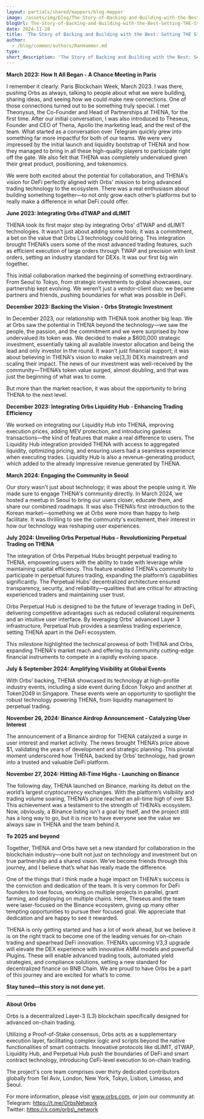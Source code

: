 ```yaml
---
layout: partials/shared/mappers/blog-mapper
image: /assets/img/blog/The-Story-of-Backing-and-Building-with-the-Best-Setting-THE-Standard-for-DeFi-Collaboration/orbs-x-thena.jpg
blogUrl: The-Story-of-Backing-and-Building-with-the-Best-Setting-THE-Standard-for-DeFi-Collaboration
date: 2024-11-28
title: 'The Story of Backing and Building with the Best: Setting THE Standard for DeFi Collaboration'
author:
  - /blog/common/authors/RanHammer.md
type:
short_description: 'The Story of Backing and Building with the Best: Setting THE Standard for DeFi Collaboration'
---
```


**March 2023: How It All Began \- A Chance Meeting in Paris**

I remember it clearly: Paris Blockchain Week, March 2023\. I was there, pushing Orbs as always, talking to people about what we were building, sharing ideas, and seeing how we could make new connections. One of those connections turned out to be something truly special. I met Theonysus, the Co-Founder and Head of Partnerships at THENA, for the first time. After our initial conversation, I was also introduced to Theseus, Founder and CEO of Thena, Apollo the marketing lead, and the rest of the team. What started as a conversation over Telegram quickly grew into something far more impactful for both of our teams. We were very impressed by the initial launch and liquidity bootstrap of THENA and how they managed to bring in all these high-quality players to participate right off the gate. We also felt that THENA was completely undervalued given their great product, positioning, and tokenomics.

We were both excited about the potential for collaboration, and THENA's vision for DeFi perfectly aligned with Orbs' mission to bring advanced trading technology to the ecosystem. There was a real enthusiasm about building something together—to not only grow each other’s platforms but to really make a difference in what DeFi could offer.

**June 2023: Integrating Orbs dTWAP and dLIMIT**

THENA took its first major step by integrating Orbs' dTWAP and dLIMIT technologies. It wasn't just about adding some tools; it was a commitment, a bet on the value that Orbs L3 technology could bring. This integration brought THENA’s users some of the most advanced trading features, such as efficient execution of large orders through TWAP and precision with limit orders, setting an industry standard for DEXs. It was our first big win together.

This initial collaboration marked the beginning of something extraordinary. From Seoul to Tokyo, from strategic investments to global showcases, our partnership kept evolving. We weren’t just a vendor-client duo; we became partners and friends, pushing boundaries for what was possible in DeFi.

**December 2023: Backing the Vision \- Orbs Strategic Investment**

In December 2023, our relationship with THENA took another big leap. We at Orbs saw the potential in THENA beyond the technology—we saw the people, the passion, and the commitment and we were surprised by how undervalued its token was. We decided to make a $600,000 strategic investment, essentially taking all available investor allocation and being the lead and only investor in the round. It wasn’t just financial support; it was about believing in THENA's vision to make ve(3,3) DEXs mainstream and scaling their impact. The news of our investment was well-received by the community—THENA’s token value surged, almost doubling, and that was just the beginning of what was to come.

But more than the market reaction, it was about the opportunity to bring THENA to the next level. 

**December 2023: Integrating Orbs Liquidity Hub \- Enhancing Trading Efficiency**

We worked on integrating our Liquidity Hub into THENA, improving execution prices, adding MEV protection, and introducing gasless transactions—the kind of features that make a real difference to users. The Liquidity Hub integration provided THENA with access to aggregated liquidity, optimizing pricing, and ensuring users had a seamless experience when executing trades. Liquidity Hub is also a revenue-generating product, which added to the already impressive revenue generated by THENA.

**March 2024: Engaging the Community in Seoul**

Our story wasn't just about technology; it was about the people using it. We made sure to engage THENA's community directly. In March 2024, we hosted a meetup in Seoul to bring our users closer, educate them, and share our combined roadmaps. It was also THENA’s first introduction to the Korean market—something we at Orbs were more than happy to help facilitate. It was thrilling to see the community's excitement, their interest in how our technology was reshaping user experiences.

**July 2024: Unveiling Orbs Perpetual Hubs \- Revolutionizing Perpetual Trading on THENA**

The integration of Orbs Perpetual Hubs brought perpetual trading to THENA, empowering users with the ability to trade with leverage while maintaining capital efficiency. This feature enabled THENA's community to participate in perpetual futures trading, expanding the platform’s capabilities significantly. The Perpetual Hubs’ decentralized architecture ensured transparency, security, and reliability—qualities that are critical for attracting experienced traders and maintaining user trust.

Orbs Perpetual Hub is designed to be the future of leverage trading in DeFi, delivering competitive advantages such as reduced collateral requirements and an intuitive user interface. By leveraging Orbs' advanced Layer 3 infrastructure, Perpetual Hub provides a seamless trading experience, setting THENA apart in the DeFi ecosystem.

This milestone highlighted the technical prowess of both THENA and Orbs, expanding THENA's market reach and offering its community cutting-edge financial instruments to compete in a rapidly evolving space.

**July & September 2024: Amplifying Visibility at Global Events**

With Orbs’ backing, THENA showcased its technology at high-profile industry events, including a side event during Edcon Tokyo and another at Token2049 in Singapore. These events were an opportunity to spotlight the robust technology powering THENA, from liquidity management to perpetual trading.

**November 26, 2024: Binance Airdrop Announcement \- Catalyzing User Interest**

The announcement of a Binance airdrop for THENA catalyzed a surge in user interest and market activity. The news brought THENA’s price above $1, validating the years of development and strategic planning. This pivotal moment underscored how THENA, backed by Orbs’ technology, had grown into a trusted and valuable DeFi platform.

**November 27, 2024: Hitting All-Time Highs \- Launching on Binance**

The following day, THENA launched on Binance, marking its debut on the world’s largest cryptocurrency exchanges. With the platform’s visibility and trading volume soaring, THENA’s price reached an all-time high of over $3. This achievement was a testament to the strength of THENA’s ecosystem. Now, obviously, a Binance listing isn't a goal by itself, and the project still has a long way to go, but it is nice to have everyone see the value we always saw in THENA and the team behind it.

**To 2025 and beyond**

Together, THENA and Orbs have set a new standard for collaboration in the blockchain industry—one built not just on technology and investment but on true partnership and a shared vision. We’ve become friends through this journey, and I believe that’s what has really made the difference.

One of the things that I think made a huge impact on THENA's success is the conviction and dedication of the team. It is very common for DeFi founders to lose focus, working on multiple projects in parallel, grant farming, and deploying on multiple chains. Here, Theseus and the team were laser-focused on the Binance ecosystem, giving up many other tempting opportunities to pursue their focused goal. We appreciate that dedication and are happy to see it rewarded. 

THENA is only getting started and has a lot of work ahead, but we believe it is on the right track to become one of the leading venues for on-chain trading and spearhead DeFi innovation. THENA’s upcoming V3,3 upgrade will elevate the DEX experience with innovative AMM models and powerful Plugins. These will enable advanced trading tools, automated yield strategies, and compliance solutions, setting a new standard for decentralized finance on BNB Chain. We are proud to have Orbs be a part of this journey and are excited for what’s to come. 

**Stay tuned—this story is not done yet.**

---

**About Orbs**

Orbs is a decentralized Layer-3 (L3) blockchain specifically designed for advanced on-chain trading.

Utilizing a Proof-of-Stake consensus, Orbs acts as a supplementary execution layer, facilitating complex logic and scripts beyond the native functionalities of smart contracts. Innovative protocols like dLIMIT, dTWAP, Liquidity Hub, and Perpetual Hub push the boundaries of DeFi and smart contract technology, introducing CeFi-level execution to on-chain trading.

The project's core team comprises over thirty dedicated contributors globally from Tel Aviv, London, New York, Tokyo, Lisbon, Limasso, and Seoul.

For more information, please visit www.orbs.com, or join our community at:  
Telegram: https://t.me/OrbsNetwork  
Twitter: https://x.com/orbs\_network